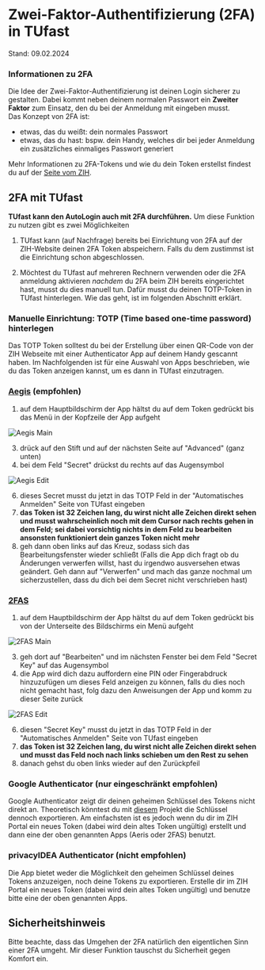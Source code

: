 # Zwei-Faktor-Authentifizierung (2FA) in TUfast
Stand: 09.02.2024

### Informationen zu 2FA
Die Idee der Zwei-Faktor-Authentifizierung ist deinen Login sicherer zu gestalten. Dabei kommt neben deinem normalen Passwort ein **Zweiter Faktor** zum Einsatz, den du bei der Anmeldung mit eingeben musst. \
Das Konzept von 2FA ist:
- etwas, das du weißt: dein normales Passwort 
- etwas, das du hast: bspw. dein Handy, welches dir bei jeder Anmeldung ein zusätzliches einmaliges Passwort generiert

Mehr Informationen zu 2FA-Tokens und wie du dein Token erstellst findest du auf der [Seite vom ZIH](https://faq.tickets.tu-dresden.de/otrs/public.pl?Action=PublicFAQZoom;ItemID=872).

## 2FA mit TUfast
**TUfast kann den AutoLogin auch mit 2FA durchführen.** Um diese Funktion zu nutzen gibt es zwei Möglichkeiten

1) TUfast kann (auf Nachfrage) bereits bei Einrichtung von 2FA auf der ZIH-Website deinen 2FA Token abspeichern. Falls du dem zustimmst ist die Einrichtung schon abgeschlossen.

2) Möchtest du TUfast auf mehreren Rechnern verwenden oder die 2FA anmeldung aktivieren _nachdem_ du 2FA beim ZIH bereits eingerichtet hast, musst du dies manuell tun. Dafür musst du deinen TOTP-Token in TUfast hinterlegen. Wie das geht, ist im folgenden Abschnitt erklärt.

### Manuelle Einrichtung: TOTP (Time based one-time password) hinterlegen
Das TOTP Token solltest du bei der Erstellung über einen QR-Code von der ZIH Webseite mit einer Authenticator App auf deinem Handy gescannt haben.
Im Nachfolgenden ist für eine Auswahl von Apps beschrieben, wie du das Token anzeigen kannst, um es dann in TUfast einzutragen. 

### [Aegis](https://getaegis.app/) (empfohlen)
1. auf dem Hauptbildschirm der App hältst du auf dem Token gedrückt bis das Menü in der Kopfzeile der App aufgeht

![Aegis Main](assets/images/aegis_main_page.jpg)

3. drück auf den Stift und auf der nächsten Seite auf "Advanced" (ganz unten)
4. bei dem Feld "Secret" drückst du rechts auf das Augensymbol

![Aegis Edit](assets/images/aegis_edit_page.jpg)

6. dieses Secret musst du jetzt in das TOTP Feld in der "Automatisches Anmelden" Seite von TUfast eingeben
7. **das Token ist 32 Zeichen lang, du wirst nicht alle Zeichen direkt sehen und musst wahrscheinlich noch mit dem Cursor nach rechts gehen in dem Feld; sei dabei vorsichtig nichts in dem Feld zu bearbeiten ansonsten funktioniert dein ganzes Token nicht mehr**
8. geh dann oben links auf das Kreuz, sodass sich das Bearbeitungsfenster wieder schließt (Falls die App dich fragt ob du Änderungen verwerfen willst, hast du irgendwo ausversehen etwas geändert. Geh dann auf "Verwerfen" und mach das ganze nochmal um sicherzustellen, dass du dich bei dem Secret nicht verschrieben hast)

### [2FAS](https://2fas.com/)
1. auf dem Hauptbildschirm der App hältst du auf dem Token gedrückt bis von der Unterseite des Bildschirms ein Menü aufgeht

![2FAS Main](assets/images/2FAS_main_page.jpg)

3. geh dort auf "Bearbeiten" und im nächsten Fenster bei dem Feld "Secret Key" auf das Augensymbol
4. die App wird dich dazu auffordern eine PIN oder Fingerabdruck hinzuzufügen um dieses Feld anzeigen zu können, falls du dies noch nicht gemacht hast, folg dazu den Anweisungen der App und komm zu dieser Seite zurück

![2FAS Edit](assets/images/2FAS_edit_page.jpg)

6. diesen "Secret Key" musst du jetzt in das TOTP Feld in der "Automatisches Anmelden" Seite von TUfast eingeben
7. **das Token ist 32 Zeichen lang, du wirst nicht alle Zeichen direkt sehen und musst das Feld noch nach links schieben um den Rest zu sehen**
8. danach gehst du oben links wieder auf den Zurückpfeil

### Google Authenticator (nur eingeschränkt empfohlen)
Google Authenticator zeigt dir deinen geheimen Schlüssel des Tokens nicht direkt an. Theoretisch könntest du mit [diesem](https://github.com/scito/extract_otp_secrets) Projekt die Schlüssel dennoch exportieren. Am einfachsten ist es jedoch wenn du dir im ZIH Portal ein neues Token (dabei wird dein altes Token ungültig) erstellt und dann eine der oben genannten Apps (Aeris oder 2FAS) benutzt.

### privacyIDEA Authenticator (nicht empfohlen)
Die App bietet weder die Möglichkeit den geheimen Schlüssel deines Tokens anzuzeigen, noch deine Tokens zu exportieren. Erstelle dir im ZIH Portal ein neues Token (dabei wird dein altes Token ungültig) und benutze bitte eine der oben genannten Apps.

## Sicherheitshinweis
Bitte beachte, dass das Umgehen der 2FA natürlich den eigentlichen Sinn einer 2FA umgeht. Mir dieser Funktion tauschst du Sicherheit gegen Komfort ein.
